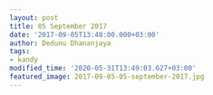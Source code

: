 ```yaml
---
layout: post
title: 05 September 2017
date: '2017-09-05T13:48:00.000+03:00'
author: Dedunu Dhananjaya
tags:
- kandy
modified_time: '2020-05-31T13:49:03.627+03:00'
featured_image: 2017-09-05-05-september-2017.jpg
---
```

